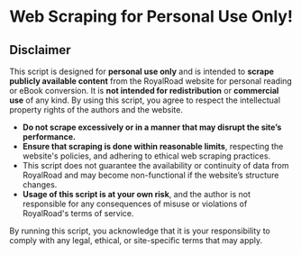 # Web Scraping for Personal Use Only!

## Disclaimer

This script is designed for **personal use only** and is intended to **scrape publicly available content** from the RoyalRoad website for personal reading or eBook conversion. It is **not intended for redistribution** or **commercial use** of any kind. By using this script, you agree to respect the intellectual property rights of the authors and the website.

- **Do not scrape excessively or in a manner that may disrupt the site’s performance.**
- **Ensure that scraping is done within reasonable limits**, respecting the website's policies, and adhering to ethical web scraping practices.
- This script does not guarantee the availability or continuity of data from RoyalRoad and may become non-functional if the website’s structure changes.
- **Usage of this script is at your own risk**, and the author is not responsible for any consequences of misuse or violations of RoyalRoad's terms of service.

By running this script, you acknowledge that it is your responsibility to comply with any legal, ethical, or site-specific terms that may apply.
